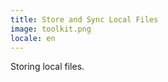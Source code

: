 ```yaml
---
title: Store and Sync Local Files
image: toolkit.png
locale: en
---
```


Storing local files.

<app-button localUrl=":8081/login" text="Login or Signup"></app-button>
